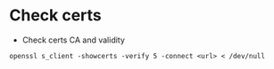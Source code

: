 # Check certs

* Check certs CA and validity
```
openssl s_client -showcerts -verify 5 -connect <url> < /dev/null
```

